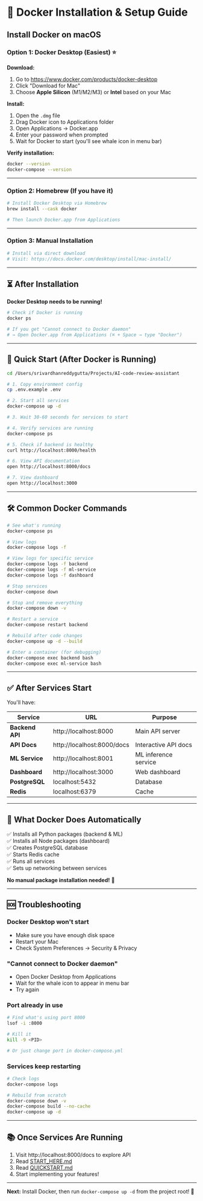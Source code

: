 # 🐳 Docker Installation & Setup Guide

## Install Docker on macOS

### Option 1: Docker Desktop (Easiest) ⭐

**Download:**
1. Go to https://www.docker.com/products/docker-desktop
2. Click "Download for Mac"
3. Choose **Apple Silicon** (M1/M2/M3) or **Intel** based on your Mac

**Install:**
1. Open the `.dmg` file
2. Drag Docker icon to Applications folder
3. Open Applications → Docker.app
4. Enter your password when prompted
5. Wait for Docker to start (you'll see whale icon in menu bar)

**Verify installation:**
```bash
docker --version
docker-compose --version
```

---

### Option 2: Homebrew (If you have it)

```bash
# Install Docker Desktop via Homebrew
brew install --cask docker

# Then launch Docker.app from Applications
```

---

### Option 3: Manual Installation

```bash
# Install via direct download
# Visit: https://docs.docker.com/desktop/install/mac-install/
```

---

## ⏳ After Installation

**Docker Desktop needs to be running!**

```bash
# Check if Docker is running
docker ps

# If you get "Cannot connect to Docker daemon"
# → Open Docker.app from Applications (⌘ + Space → type "Docker")
```

---

## 🚀 Quick Start (After Docker is Running)

```bash
cd /Users/srivardhanreddygutta/Projects/AI-code-review-assistant

# 1. Copy environment config
cp .env.example .env

# 2. Start all services
docker-compose up -d

# 3. Wait 30-60 seconds for services to start

# 4. Verify services are running
docker-compose ps

# 5. Check if backend is healthy
curl http://localhost:8000/health

# 6. View API documentation
open http://localhost:8000/docs

# 7. View dashboard
open http://localhost:3000
```

---

## 🛠️ Common Docker Commands

```bash
# See what's running
docker-compose ps

# View logs
docker-compose logs -f

# View logs for specific service
docker-compose logs -f backend
docker-compose logs -f ml-service
docker-compose logs -f dashboard

# Stop services
docker-compose down

# Stop and remove everything
docker-compose down -v

# Restart a service
docker-compose restart backend

# Rebuild after code changes
docker-compose up -d --build

# Enter a container (for debugging)
docker-compose exec backend bash
docker-compose exec ml-service bash
```

---

## ✅ After Services Start

You'll have:

| Service | URL | Purpose |
|---------|-----|---------|
| **Backend API** | http://localhost:8000 | Main API server |
| **API Docs** | http://localhost:8000/docs | Interactive API docs |
| **ML Service** | http://localhost:8001 | ML inference service |
| **Dashboard** | http://localhost:3000 | Web dashboard |
| **PostgreSQL** | localhost:5432 | Database |
| **Redis** | localhost:6379 | Cache |

---

## 🎯 What Docker Does Automatically

✅ Installs all Python packages (backend & ML)  
✅ Installs all Node packages (dashboard)  
✅ Creates PostgreSQL database  
✅ Starts Redis cache  
✅ Runs all services  
✅ Sets up networking between services  

**No manual package installation needed!** 🎉

---

## 🆘 Troubleshooting

### Docker Desktop won't start
- Make sure you have enough disk space
- Restart your Mac
- Check System Preferences → Security & Privacy

### "Cannot connect to Docker daemon"
- Open Docker Desktop from Applications
- Wait for the whale icon to appear in menu bar
- Try again

### Port already in use
```bash
# Find what's using port 8000
lsof -i :8000

# Kill it
kill -9 <PID>

# Or just change port in docker-compose.yml
```

### Services keep restarting
```bash
# Check logs
docker-compose logs

# Rebuild from scratch
docker-compose down -v
docker-compose build --no-cache
docker-compose up -d
```

---

## 📚 Once Services Are Running

1. Visit http://localhost:8000/docs to explore API
2. Read [START_HERE.md](../../START_HERE.md)
3. Read [QUICKSTART.md](../../QUICKSTART.md)
4. Start implementing your features!

---

**Next:** Install Docker, then run `docker-compose up -d` from the project root! 🚀
